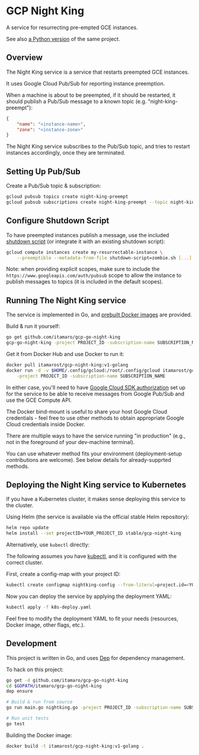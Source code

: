 # GCP Night King

A service for resurrecting pre-empted GCE instances.

See also [a Python version](https://github.com/itamaro/gcp-night-king) of the same project.

## Overview

The Night King service is a service that restarts preempted GCE instances.

It uses Google Cloud Pub/Sub for reporting instance preemption.

When a machine is about to be preempted, if it should be restarted, it should publish a Pub/Sub message to a known topic (e.g. "night-king-preempt"):

```json
{
    "name": "<instance-name>",
    "zone": "<instance-zone>"
}
```

The Night King service subscribes to the Pub/Sub topic, and tries to restart instances accordingly, once they are terminated.

## Setting Up Pub/Sub

Create a Pub/Sub topic & subscription:

```sh
gcloud pubsub topics create night-king-preempt
gcloud pubsub subscriptions create night-king-preempt --topic night-king-preempt
```

## Configure Shutdown Script

To have preempted instances publish a message, use the included [shutdown script](https://cloud.google.com/compute/docs/shutdownscript) (or integrate it with an existing shutdown script):

```sh
gcloud compute instances create my-resurrectable-instance \
    --preemptible --metadata-from-file shutdown-script=zombie.sh [...]
```

Note: when providing explicit scopes, make sure to include the `https://www.googleapis.com/auth/pubsub` scope to allow the instance to publish messages to topics (it is included in the default scopes).

## Running The Night King service

The service is implemented in Go, and [prebuilt Docker images](https://hub.docker.com/r/itamarost/gcp-night-king/tags/) are provided.

Build & run it yourself:

```sh
go get github.com/itamaro/gcp-go-night-king
gcp-go-night-king -project PROJECT_ID -subscription-name SUBSCRIPTION_NAME
```

Get it from Docker Hub and use Docker to run it:

```sh
docker pull itamarost/gcp-night-king:v1-golang
docker run -d -v $HOME/.config/gcloud:/root/.config/gcloud itamarost/gcp-night-king:v1-golang \
    -project PROJECT_ID -subscription-name SUBSCRIPTION_NAME
```

In either case, you'll need to have [Google Cloud SDK authorization](https://cloud.google.com/sdk/docs/) set up for the service to be able to receive messages from Google Pub/Sub and use the GCE Compute API.

The Docker bind-mount is useful to share your host Google Cloud credentials - feel free to use other methods to obtain appropriate Google Cloud credentials inside Docker.

There are multiple ways to have the service running "in production" (e.g., not in the foreground of your dev-machine terminal).

You can use whatever method fits your environment (deployment-setup contributions are welcome). See below details for already-supprted methods.

## Deploying the Night King service to Kubernetes

If you have a Kubernetes cluster, it makes sense deploying this service to the cluster.

Using Helm (the service is available via the official stable Helm repository):

```sh
helm repo update
helm install --set projectID=YOUR_PROJECT_ID stable/gcp-night-king
```

Alternatively, use `kubectl` directly:

The following assumes you have [kubectl](https://kubernetes.io/docs/tasks/tools/install-kubectl/), and it is configured with the correct cluster.

First, create a config-map with your project ID:

```sh
kubectl create configmap nightking-config --from-literal=project.id=<YOUR-PROJECT-ID>
```

Now you can deploy the service by applying the deployment YAML:

```sh
kubectl apply -f k8s-deploy.yaml
```

Feel free to modify the deployment YAML to fit your needs (resources, Docker image, other flags, etc.).

## Development

This project is written in Go, and uses [Dep](https://github.com/golang/dep) for dependency management.

To hack on this project:

```sh
go get -d github.com/itamaro/gcp-go-night-king
cd $GOPATH/itamaro/gcp-go-night-king
dep ensure

# Build & run from source
go run main.go nightking.go -project PROJECT_ID -subscription-name SUBSCRIPTION_NAME

# Run unit tests
go test
```

Building the Docker image:

```sh
docker build -t itamarost/gcp-night-king:v1-golang .
```
